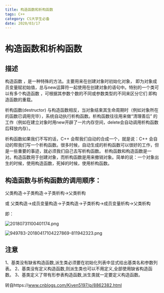 ```yaml
---
title: 构造函数和析构函数
tags: C++
category: CS大学生必备
date: 2020/03/17
---
```


# 构造函数和析构函数

## 描述

构造函数 ，是一种特殊的方法。主要用来在创建对象时初始化对象， 即为对象成员变量赋初始值，总与new运算符一起使用在创建对象的语句中。特别的一个类可以有多个构造函数 ，可根据其参数个数的不同或参数类型的不同来区分它们 即构造函数的重载。

析构函数(destructor) 与构造函数相反，当对象结束其生命周期时（例如对象所在的函数已调用完毕），系统自动执行析构函数。析构函数往往用来做“清理善后” 的工作（例如在建立对象时用new开辟了一片内存空间，delete会自动调用析构函数后释放内存）。

 

析构函数如果我们不写的话，C++ 会帮我们自动的合成一个，就是说：C++ 会自动的帮我们写一个析构函数。很多时候，自动生成的析构函数可以很好的工作，但是一些重要的事迹，就必须我们自己去写析构函数。 
析构函数和构造函数是一对。构造函数用于创建对象，而析构函数是用来撤销对象。简单的说：一个对象出生的时候，使用构造函数，死掉的时候，使用析构函数。

 

## 构造函数与析构函数的调用顺序：

父类构造->子类构造->子类析构->父类析构

或 父类构造->成员变量构造->子类构造->子类析构->成员变量析构->父类析构

即：

![20180731100401174.png](https://i.loli.net/2020/03/17/jWbEq6P8VpZQLw7.png)

![949783-20180417104227869-811942323.png](https://i.loli.net/2020/03/17/YKzjgPU5nOTZsqI.png)

## 注意

1、基类没有缺省构造函数,派生类必须要在初始化列表中显式给出基类名和参数列表。
2、基类没有定义构造函数,则派生类也可以不用定义,全部使用缺省构造函数。
3、基类定义了带有形参表构造函数,派生类就一定要定义构造函数。

转自https://www.cnblogs.com/Kiven5197/p/8862382.html